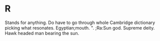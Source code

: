 # R
Stands for anything.
Do have to go through whole Cambridge dictionary picking what resonates.
Egyptian;mouth.
".      ;Ra:Sun god. Supreme deity. Hawk headed man bearing the sun.
